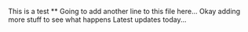 This is a test
** Going to add another line to this file here...
Okay adding more stuff to see what happens
Latest updates today...